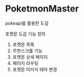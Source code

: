 # PoketmonMaster
 pokeapi를 활용한 도감
 
 포켓몬 도감 기능 정의
 1. 포켓몬 목록
 2. 무한스크롤 기능
 3. 포켓몬 상세 페이지
 4. 페이지 라우팅
 5. 포켓몬 이미지 테마 변경